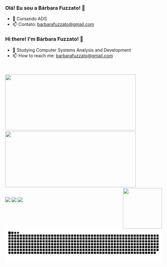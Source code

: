 ### Olá! Eu sou a Bárbara Fuzzato! 👋

- 🌱 Cursando ADS
- 📫 Contato: barbarafuzzato@gmail.com

### Hi there! I'm Bárbara Fuzzato! 👋

- 🌱 Studying Computer Systems Analysis and Development
- 📫 How to reach me: barbarafuzzato@gmail.com

##
<br>

<div>
  <a href="https://github.com/barbarafuzzato">
  <img height="180em" img width="420em" src="https://github-readme-stats.vercel.app/api?username=barbarafuzzato&show_icons=true&theme=material-palenight&include_all_commits=true&count_private=true"/>
  <img height="180em" img width="420em" src="https://github-readme-stats.vercel.app/api/top-langs/?username=barbarafuzzato&layout=compact&langs_count=7&theme=material-palenight"/>
<img align="right" <img height="130em" img width="125em" src="https://cdn.discordapp.com/attachments/886793340186673155/886793456964468756/ezgif.com-gif-maker.gif">
</div>
  
  ##
  
  <div> 
  <a href="https://instagram.com/barbarafuzzato" target="_blank"><img src="https://img.shields.io/badge/-Instagram-%23E4405F?style=for-the-badge&logo=instagram&logoColor=white" target="_blank"></a>
 <a href = "mailto:barbarafuzzato@gmail.com"><img src="https://img.shields.io/badge/-Gmail-%23333?style=for-the-badge&logo=gmail&logoColor=white" target="_blank"></a>
  <a href="https://www.linkedin.com/in/barbarafuzzato/" target="_blank"><img src="https://img.shields.io/badge/-LinkedIn-%230077B5?style=for-the-badge&logo=linkedin&logoColor=white" target="_blank"></a> 
  
   ![Snake animation](https://github.com/barbarafuzzato/barbarafuzzato/blob/output/github-contribution-grid-snake.svg)
    
  </div>
  
  
